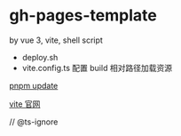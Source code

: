# gh-pages-template

by vue 3, vite, shell script

- deploy.sh
- vite.config.ts 配置 build 相对路径加载资源

[pnpm update](https://pnpm.io/zh/cli/update)

[vite 官网](https://cn.vitejs.dev/guide/)

// @ts-ignore
